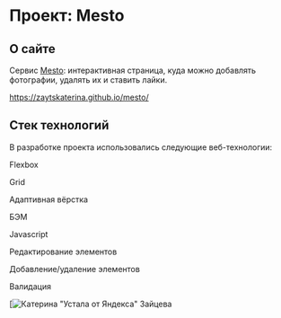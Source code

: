 # Проект: Mesto

## О сайте

Сервис [Mesto]([https://zaytskaterina.github.io/mesto/](https://zaytskaterina.github.io/mesto/)](https://zaytskaterina.github.io/mesto/) "Ссылка на сайт"): интерактивная страница, куда можно добавлять фотографии, удалять их и ставить лайки.

https://zaytskaterina.github.io/mesto/

## Стек технологий

В разработке проекта использовались следующие веб-технологии:

Flexbox

Grid

Адаптивная вёрстка

БЭМ

Javascript

Редактирование элементов

Добавление/удаление элементов

Валидация


[![Катерина "Устала от Яндекса" Зайцева](https://zaytskaterina.github.io/mesto/)
